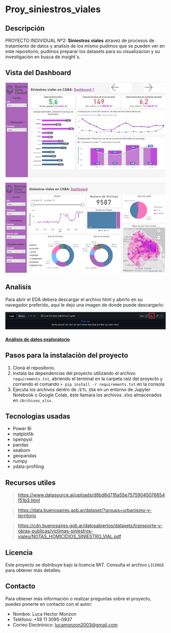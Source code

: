 # Proy_siniestros_viales

## **Descripción**

PROYECTO INDIVIDUAL Nº2: **Siniestros viales**
atravez de procesos de tratamiento de datos y analisis de los mismo pudimos que se pueden ver en este repositorio, pudimos preparar los datasets para su visualizacion y su investigaciòn en busca de insight`s.

## **Vista del Dashboard**

![Dashboard Demo 1](./imagenes/Dashboard_2.png)

![Dashboard Demo 2](./imagenes/Dashboard.png)

## **Analisis**

Para abrir el EDA debera descargar el archivo html y abrirlo en su navegador preferido, aqui le dejo una imagen de donde puede descargarlo:

![Download example](./imagenes/Download.png)

#### [Análisis de datos exploratorio](./ETL_EDA/siniestros_report_eda.html)

## **Pasos para la instalaciòn del proyecto**

1. Cloná el repositorio.
2. Instala las dependencias del proyecto utilizando el archivo ``requirements.txt``, abriendo el terminal en la carpeta raíz del proyecto y corriendo el comando ``> pip install -r requirements.txt`` en la consola 
3. Ejecuta los archivos dentro de ``/ETL_EDA`` en un entorno de Jupyter Notebook o Google Colab, éste llamara los archivos .xlxs almacenados en ``/Archivos_xlsx.``

## **Tecnologias usadas**

* Power Bi
* matplotlib
* openpyxl
* pandas
* seaborn
* geopandas
* numpy
* ydata-profiling

## **Recursos utiles**

> https://www.datasource.ai/uploads/d8bd6d716a55e75759045076654f51b3.html

> https://data.buenosaires.gob.ar/dataset/?groups=urbanismo-y-territorio

> https://cdn.buenosaires.gob.ar/datosabiertos/datasets/transporte-y-obras-publicas/victimas-siniestros-viales/NOTAS_HOMICIDIOS_SINIESTRO_VIAL.pdf


## **Licencia**

Este proyecto se distribuye bajo la licencia MIT. Consulta el archivo ``LICENSE`` para obtener más detalles.


## **Contacto**

Para obtener más información o realizar preguntas sobre el proyecto, puedes ponerte en contacto con el autor:

* Nombre: Luca Hector Monzon
* Teléfono: +59 11 3095-0937
* Correo Electrónico: lucamonzon2003@gmail.com
